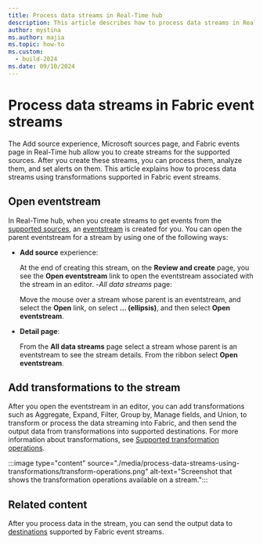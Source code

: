 ```yaml
---
title: Process data streams in Real-Time hub
description: This article describes how to process data streams in Real-Time hub. Process using transformations in eventstreams, add KQL destination to send it to a KQL table and analyze it, and set alerts.
author: mystina
ms.author: majia
ms.topic: how-to
ms.custom:
  - build-2024
ms.date: 09/10/2024
---
```


# Process data streams in Fabric event streams 

The Add source experience, Microsoft sources page, and Fabric events page in Real-Time hub allow you to create streams for the supported sources. After you create these streams, you can process them, analyze them, and set alerts on them. This article explains how to process data streams using transformations supported in Fabric event streams.



## Open eventstream

In Real-Time hub, when you create streams to get events from the [supported sources](supported-sources.md), an [eventstream](../real-time-intelligence/event-streams/overview.md) is created for you. You can open the parent eventstream for a stream by using one of the following ways:

- **Add source** experience:

    At the end of creating this stream, on the **Review and create** page, you see the **Open eventstream** link to open the eventstream associated with the stream in an editor.
-*All data streams* page:

    Move the mouse over a stream whose parent is an eventstream, and select the **Open** link, on select **... (ellipsis)**, and then select **Open eventstream**.
- **Detail page**:

    From the **All data streams** page select a stream whose parent is an eventstream to see the stream details. From the ribbon select **Open eventstream**.  

## Add transformations to the stream

After you open the eventstream in an editor, you can add transformations such as Aggregate, Expand, Filter, Group by, Manage fields, and Union, to transform or process the data streaming into Fabric, and then send the output data from transformations into supported destinations. For more information about transformations, see [Supported transformation operations](../real-time-intelligence/event-streams/route-events-based-on-content.md#supported-operations).

:::image type="content" source="./media/process-data-streams-using-transformations/transform-operations.png" alt-text="Screenshot that shows the transformation operations available on a stream.":::

## Related content

After you process data in the stream, you can send the output data to [destinations](../real-time-intelligence/event-streams/add-manage-eventstream-destinations.md)  supported by Fabric event streams.
